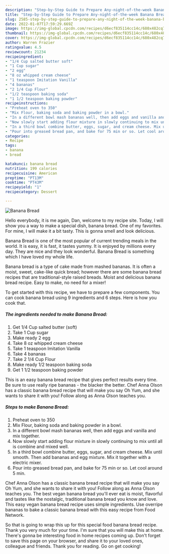 ```yaml
---
description: "Step-by-Step Guide to Prepare Any-night-of-the-week Banana Bread"
title: "Step-by-Step Guide to Prepare Any-night-of-the-week Banana Bread"
slug: 2585-step-by-step-guide-to-prepare-any-night-of-the-week-banana-bread
date: 2022-01-07T17:59:29.669Z
image: https://img-global.cpcdn.com/recipes/d6ecf835114cc14c/680x482cq70/banana-bread-recipe-main-photo.jpg
thumbnail: https://img-global.cpcdn.com/recipes/d6ecf835114cc14c/680x482cq70/banana-bread-recipe-main-photo.jpg
cover: https://img-global.cpcdn.com/recipes/d6ecf835114cc14c/680x482cq70/banana-bread-recipe-main-photo.jpg
author: Warren Frazier
ratingvalue: 4.5
reviewcount: 21234
recipeingredient:
- "1/4 Cup salted butter soft"
- "1 Cup sugar"
- "2 egg"
- "8 oz whipped cream cheese"
- "1 teaspoon Imitation Vanilla"
- "4 bananas"
- "2 1/4 Cup Flour"
- "1/2 teaspoon baking soda"
- "1 1/2 teaspoon baking powder"
recipeinstructions:
- "Preheat oven to 350"
- "Mix Flour, baking soda and baking powder in a bowl."
- "In a different bowl mash bananas well, then add eggs and vanilla and mix together."
- "Now slowly start adding flour mixture in slowly continuing to mix until all is combine and mixed well."
- "In a third bowl combine butter, eggs, sugar, and cream cheese. Mix until smooth. Then add bananas and egg mixture. Mix it together with a electric mixer."
- "Pour into greased bread pan, and bake for 75 min or so. Let cool around 5 min."
categories:
- Recipe
tags:
- banana
- bread

katakunci: banana bread 
nutrition: 199 calories
recipecuisine: American
preptime: "PT13M"
cooktime: "PT43M"
recipeyield: "1"
recipecategory: Dessert

---
```



![Banana Bread](https://img-global.cpcdn.com/recipes/d6ecf835114cc14c/680x482cq70/banana-bread-recipe-main-photo.jpg)

Hello everybody, it is me again, Dan, welcome to my recipe site. Today, I will show you a way to make a special dish, banana bread. One of my favorites. For mine, I will make it a bit tasty. This is gonna smell and look delicious.

Banana Bread is one of the most popular of current trending meals in the world. It is easy, it is fast, it tastes yummy. It is enjoyed by millions every day. They are nice and they look wonderful. Banana Bread is something which I have loved my whole life.

Banana bread is a type of cake made from mashed bananas. It is often a moist, sweet, cake-like quick bread; however there are some banana bread recipes that are traditional-style raised breads. Moist and delicious banana bread recipe. Easy to make, no need for a mixer!


To get started with this recipe, we have to prepare a few components. You can cook banana bread using 9 ingredients and 6 steps. Here is how you cook that.

<!--inarticleads1-->

##### The ingredients needed to make Banana Bread:

1. Get 1/4 Cup salted butter (soft)
1. Take 1 Cup sugar
1. Make ready 2 egg
1. Take 8 oz whipped cream cheese
1. Take 1 teaspoon Imitation Vanilla
1. Take 4 bananas
1. Take 2 1/4 Cup Flour
1. Make ready 1/2 teaspoon baking soda
1. Get 1 1/2 teaspoon baking powder


This is an easy banana bread recipe that gives perfect results every time. Be sure to use really ripe bananas - the blacker the better. Chef Anna Olson has a classic banana bread recipe that will make you say Oh Yum, and she wants to share it with you! Follow along as Anna Olson teaches you. 

<!--inarticleads2-->

##### Steps to make Banana Bread:

1. Preheat oven to 350
1. Mix Flour, baking soda and baking powder in a bowl.
1. In a different bowl mash bananas well, then add eggs and vanilla and mix together.
1. Now slowly start adding flour mixture in slowly continuing to mix until all is combine and mixed well.
1. In a third bowl combine butter, eggs, sugar, and cream cheese. Mix until smooth. Then add bananas and egg mixture. Mix it together with a electric mixer.
1. Pour into greased bread pan, and bake for 75 min or so. Let cool around 5 min.


Chef Anna Olson has a classic banana bread recipe that will make you say Oh Yum, and she wants to share it with you! Follow along as Anna Olson teaches you. The best vegan banana bread you'll ever eat is moist, flavorful and tastes like the nostalgic, traditional banana bread you know and love. This easy vegan banana bread recipe uses simple ingredients. Use overripe bananas to bake a classic banana bread with this easy recipe from Food Network. 

So that is going to wrap this up for this special food banana bread recipe. Thank you very much for your time. I'm sure that you will make this at home. There's gonna be interesting food in home recipes coming up. Don't forget to save this page on your browser, and share it to your loved ones, colleague and friends. Thank you for reading. Go on get cooking!
